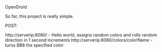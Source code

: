OpenDroid

So far, this project is really simple.

POST:

http://serverip:8080/ - Hello world, assigns random colors and rolls random direction in 1 second increments
http://serverip:8080/colors/colorName - turns BB8 the specified color